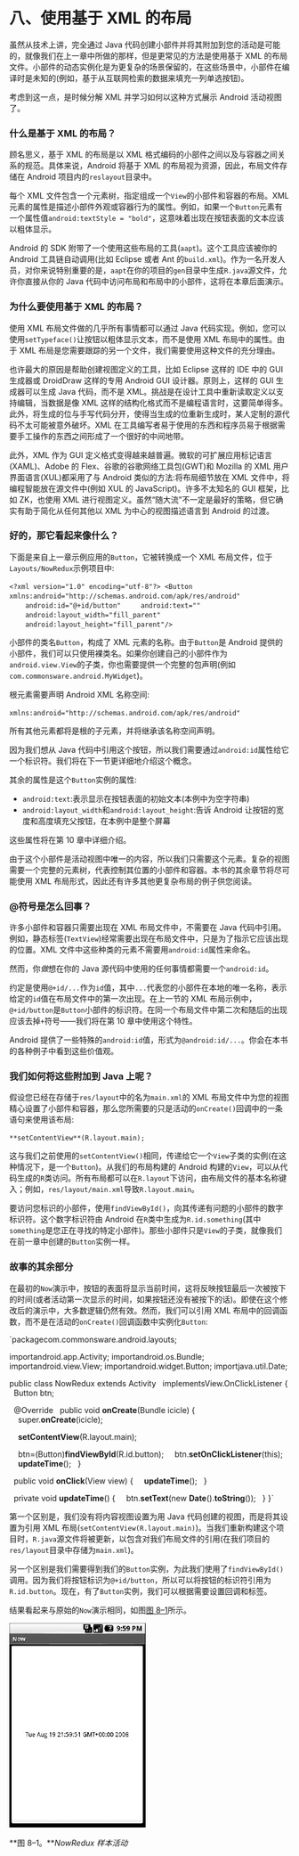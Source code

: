 # 八、使用基于 XML 的布局

虽然从技术上讲，完全通过 Java 代码创建小部件并将其附加到您的活动是可能的，就像我们在上一章中所做的那样，但是更常见的方法是使用基于 XML 的布局文件。小部件的动态实例化是为更复杂的场景保留的，在这些场景中，小部件在编译时是未知的(例如，基于从互联网检索的数据来填充一列单选按钮)。

考虑到这一点，是时候分解 XML 并学习如何以这种方式展示 Android 活动视图了。

### 什么是基于 XML 的布局？

顾名思义，基于 XML 的布局是以 XML 格式编码的小部件之间以及与容器之间关系的规范。具体来说，Android 将基于 XML 的布局视为资源，因此，布局文件存储在 Android 项目内的`reslayout`目录中。

每个 XML 文件包含一个元素树，指定组成一个`View`的小部件和容器的布局。XML 元素的属性是描述小部件外观或容器行为的属性。例如，如果一个`Button`元素有一个属性值`android:textStyle = "bold"`，这意味着出现在按钮表面的文本应该以粗体显示。

Android 的 SDK 附带了一个使用这些布局的工具(`aapt`)。这个工具应该被你的 Android 工具链自动调用(比如 Eclipse 或者 Ant 的`build.xml`)。作为一名开发人员，对你来说特别重要的是，`aapt`在你的项目的`gen`目录中生成`R.java`源文件，允许你直接从你的 Java 代码中访问布局和布局中的小部件，这将在本章后面演示。

### 为什么要使用基于 XML 的布局？

使用 XML 布局文件做的几乎所有事情都可以通过 Java 代码实现。例如，您可以使用`setTypeface()`让按钮以粗体显示文本，而不是使用 XML 布局中的属性。由于 XML 布局是您需要跟踪的另一个文件，我们需要使用这种文件的充分理由。

也许最大的原因是帮助创建视图定义的工具，比如 Eclipse 这样的 IDE 中的 GUI 生成器或 DroidDraw 这样的专用 Android GUI 设计器。原则上，这样的 GUI 生成器可以生成 Java 代码，而不是 XML。挑战是在设计工具中重新读取定义以支持编辑，当数据是像 XML 这样的结构化格式而不是编程语言时，这要简单得多。此外，将生成的位与手写代码分开，使得当生成的位重新生成时，某人定制的源代码不太可能被意外破坏。XML 在工具编写者易于使用的东西和程序员易于根据需要手工操作的东西之间形成了一个很好的中间地带。

此外，XML 作为 GUI 定义格式变得越来越普遍。微软的可扩展应用标记语言(XAML)、Adobe 的 Flex、谷歌的谷歌网络工具包(GWT)和 Mozilla 的 XML 用户界面语言(XUL)都采用了与 Android 类似的方法:将布局细节放在 XML 文件中，将编程智能放在源文件中(例如 XUL 的 JavaScript)。许多不太知名的 GUI 框架，比如 ZK，也使用 XML 进行视图定义。虽然“随大流”不一定是最好的策略，但它确实有助于简化从任何其他以 XML 为中心的视图描述语言到 Android 的过渡。

### 好的，那它看起来像什么？

下面是来自上一章示例应用的`Button`，它被转换成一个 XML 布局文件，位于`Layouts/NowRedux`示例项目中:

`<?xml version="1.0" encoding="utf-8"?>
<Button xmlns:android="http://schemas.android.com/apk/res/android"
    android:id="@+id/button"
    android:text=""
    android:layout_width="fill_parent"
    android:layout_height="fill_parent"/>`

小部件的类名`Button`，构成了 XML 元素的名称。由于`Button`是 Android 提供的小部件，我们可以只使用裸类名。如果你创建自己的小部件作为`android.view.View`的子类，你也需要提供一个完整的包声明(例如`com.commonsware.android.MyWidget`)。

根元素需要声明 Android XML 名称空间:

`xmlns:android="http://schemas.android.com/apk/res/android"`

所有其他元素都将是根的子元素，并将继承该名称空间声明。

因为我们想从 Java 代码中引用这个按钮，所以我们需要通过`android:id`属性给它一个标识符。我们将在下一节更详细地介绍这个概念。

其余的属性是这个`Button`实例的属性:

*   `android:text`:表示显示在按钮表面的初始文本(本例中为空字符串)
*   `android:layout_width`和`android:layout_height`:告诉 Android 让按钮的宽度和高度填充父按钮，在本例中是整个屏幕

这些属性将在第 10 章中详细介绍。

由于这个小部件是活动视图中唯一的内容，所以我们只需要这个元素。复杂的视图需要一个完整的元素树，代表控制其位置的小部件和容器。本书的其余章节将尽可能使用 XML 布局形式，因此还有许多其他更复杂布局的例子供您阅读。

### @符号是怎么回事？

许多小部件和容器只需要出现在 XML 布局文件中，不需要在 Java 代码中引用。例如，静态标签(`TextView`)经常需要出现在布局文件中，只是为了指示它应该出现的位置。XML 文件中这些种类的元素不需要用`android:id`属性来命名。

然而，你*做*想在你的 Java 源代码中使用的任何事情都需要一个`android:id`。

约定是使用`@+id/...`作为`id`值，其中`...`代表您的小部件在本地的唯一名称，表示给定的`id`值在布局文件中的第一次出现。在上一节的 XML 布局示例中，`@+id/button`是`Button`小部件的标识符。在同一个布局文件中第二次和随后的出现应该去掉`+`符号——我们将在第 10 章中使用这个特性。

Android 提供了一些特殊的`android:id`值，形式为`@android:id/...`。你会在本书的各种例子中看到这些价值观。

### 我们如何将这些附加到 Java 上呢？

假设您已经在存储于`res/layout`中的名为`main.xml`的 XML 布局文件中为您的视图精心设置了小部件和容器，那么您所需要的只是活动的`onCreate()`回调中的一条语句来使用该布局:

`**setContentView**(R.layout.main);`

这与我们之前使用的`setContentView()`相同，传递给它一个`View`子类的实例(在这种情况下，是一个`Button`)。从我们的布局构建的 Android 构建的`View`，可以从代码生成的`R`类访问。所有布局都可以在`R.layout`下访问，由布局文件的基本名称键入；例如，`res/layout/main.xml`导致`R.layout.main`。

要访问您标识的小部件，使用`findViewById()`，向其传递有问题的小部件的数字标识符。这个数字标识符由 Android 在`R`类中生成为`R.id.something`(其中`something`是您正在寻找的特定小部件)。那些小部件只是`View`的子类，就像我们在前一章中创建的`Button`实例一样。

### 故事的其余部分

在最初的`Now`演示中，按钮的表面将显示当前时间，这将反映按钮最后一次被按下的时间(或者活动第一次显示的时间，如果按钮还没有被按下的话)。即使在这个修改后的演示中，大多数逻辑仍然有效。然而，我们可以引用 XML 布局中的回调函数，而不是在活动的`onCreate()`回调函数中实例化`Button`:

`packagecom.commonsware.android.layouts;

importandroid.app.Activity;
importandroid.os.Bundle;
importandroid.view.View;
importandroid.widget.Button;
importjava.util.Date;

public class NowRedux extends Activity
  implementsView.OnClickListener {
  Button btn;

  @Override
  public void **onCreate**(Bundle icicle) {
    super.**onCreate**(icicle);

    **setContentView**(R.layout.main);

    btn=(Button)**findViewById**(R.id.button);
    btn.**setOnClickListener**(this);
    **updateTime**();
  }

  public void **onClick**(View view) {
    **updateTime**();
  }

  private void **updateTime**() {
    btn.**setText**(new **Date**().**toString**());
  }
}`

第一个区别是，我们没有将内容视图设置为用 Java 代码创建的视图，而是将其设置为引用 XML 布局(`setContentView(R.layout.main)`)。当我们重新构建这个项目时，`R.java`源文件将被更新，以包含对我们布局文件的引用(在我们项目的`res/layout`目录中存储为`main.xml`)。

另一个区别是我们需要得到我们的`Button`实例，为此我们使用了`findViewById()`调用。因为我们将按钮标识为`@+id/button`，所以可以将按钮的标识符引用为`R.id.button`。现在，有了`Button`实例，我们可以根据需要设置回调和标签。

结果看起来与原始的`Now`演示相同，如图[图 8–1](#fig_8_1)所示。

![images](img/0801.jpg)

**图 8–1。***NowRedux 样本活动*